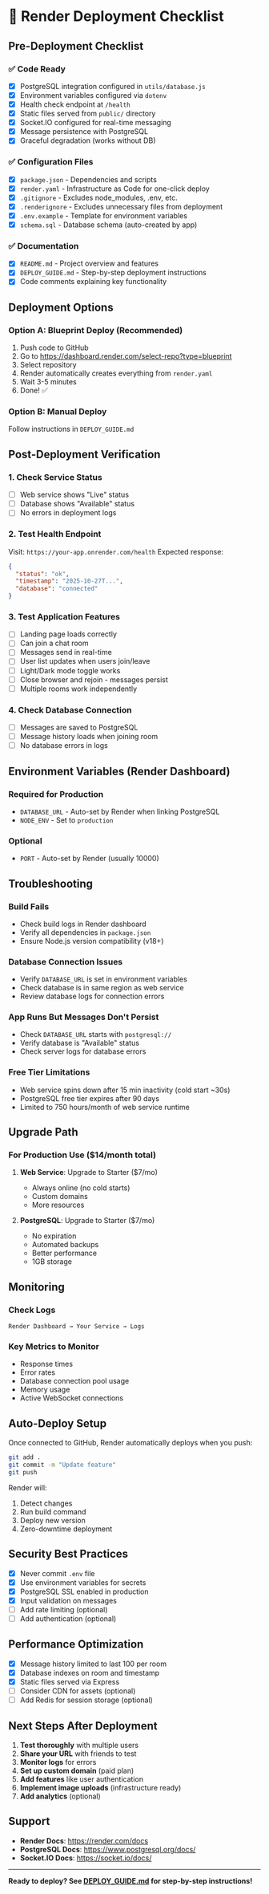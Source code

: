 # 🚀 Render Deployment Checklist

## Pre-Deployment Checklist

### ✅ Code Ready
- [x] PostgreSQL integration configured in `utils/database.js`
- [x] Environment variables configured via `dotenv`
- [x] Health check endpoint at `/health`
- [x] Static files served from `public/` directory
- [x] Socket.IO configured for real-time messaging
- [x] Message persistence with PostgreSQL
- [x] Graceful degradation (works without DB)

### ✅ Configuration Files
- [x] `package.json` - Dependencies and scripts
- [x] `render.yaml` - Infrastructure as Code for one-click deploy
- [x] `.gitignore` - Excludes node_modules, .env, etc.
- [x] `.renderignore` - Excludes unnecessary files from deployment
- [x] `.env.example` - Template for environment variables
- [x] `schema.sql` - Database schema (auto-created by app)

### ✅ Documentation
- [x] `README.md` - Project overview and features
- [x] `DEPLOY_GUIDE.md` - Step-by-step deployment instructions
- [x] Code comments explaining key functionality

## Deployment Options

### Option A: Blueprint Deploy (Recommended)
1. Push code to GitHub
2. Go to https://dashboard.render.com/select-repo?type=blueprint
3. Select repository
4. Render automatically creates everything from `render.yaml`
5. Wait 3-5 minutes
6. Done! ✅

### Option B: Manual Deploy
Follow instructions in `DEPLOY_GUIDE.md`

## Post-Deployment Verification

### 1. Check Service Status
- [ ] Web service shows "Live" status
- [ ] Database shows "Available" status
- [ ] No errors in deployment logs

### 2. Test Health Endpoint
Visit: `https://your-app.onrender.com/health`
Expected response:
```json
{
  "status": "ok",
  "timestamp": "2025-10-27T...",
  "database": "connected"
}
```

### 3. Test Application Features
- [ ] Landing page loads correctly
- [ ] Can join a chat room
- [ ] Messages send in real-time
- [ ] User list updates when users join/leave
- [ ] Light/Dark mode toggle works
- [ ] Close browser and rejoin - messages persist
- [ ] Multiple rooms work independently

### 4. Check Database Connection
- [ ] Messages are saved to PostgreSQL
- [ ] Message history loads when joining room
- [ ] No database errors in logs

## Environment Variables (Render Dashboard)

### Required for Production
- `DATABASE_URL` - Auto-set by Render when linking PostgreSQL
- `NODE_ENV` - Set to `production`

### Optional
- `PORT` - Auto-set by Render (usually 10000)

## Troubleshooting

### Build Fails
- Check build logs in Render dashboard
- Verify all dependencies in `package.json`
- Ensure Node.js version compatibility (v18+)

### Database Connection Issues
- Verify `DATABASE_URL` is set in environment variables
- Check database is in same region as web service
- Review database logs for connection errors

### App Runs But Messages Don't Persist
- Check `DATABASE_URL` starts with `postgresql://`
- Verify database is "Available" status
- Check server logs for database errors

### Free Tier Limitations
- Web service spins down after 15 min inactivity (cold start ~30s)
- PostgreSQL free tier expires after 90 days
- Limited to 750 hours/month of web service runtime

## Upgrade Path

### For Production Use ($14/month total)
1. **Web Service**: Upgrade to Starter ($7/mo)
   - Always online (no cold starts)
   - Custom domains
   - More resources

2. **PostgreSQL**: Upgrade to Starter ($7/mo)
   - No expiration
   - Automated backups
   - Better performance
   - 1GB storage

## Monitoring

### Check Logs
```
Render Dashboard → Your Service → Logs
```

### Key Metrics to Monitor
- Response times
- Error rates
- Database connection pool usage
- Memory usage
- Active WebSocket connections

## Auto-Deploy Setup

Once connected to GitHub, Render automatically deploys when you push:

```bash
git add .
git commit -m "Update feature"
git push
```

Render will:
1. Detect changes
2. Run build command
3. Deploy new version
4. Zero-downtime deployment

## Security Best Practices

- [x] Never commit `.env` file
- [x] Use environment variables for secrets
- [x] PostgreSQL SSL enabled in production
- [x] Input validation on messages
- [ ] Add rate limiting (optional)
- [ ] Add authentication (optional)

## Performance Optimization

- [x] Message history limited to last 100 per room
- [x] Database indexes on room and timestamp
- [x] Static files served via Express
- [ ] Consider CDN for assets (optional)
- [ ] Add Redis for session storage (optional)

## Next Steps After Deployment

1. **Test thoroughly** with multiple users
2. **Share your URL** with friends to test
3. **Monitor logs** for errors
4. **Set up custom domain** (paid plan)
5. **Add features** like user authentication
6. **Implement image uploads** (infrastructure ready)
7. **Add analytics** (optional)

## Support

- **Render Docs**: https://render.com/docs
- **PostgreSQL Docs**: https://www.postgresql.org/docs/
- **Socket.IO Docs**: https://socket.io/docs/

---

**Ready to deploy? See [DEPLOY_GUIDE.md](./DEPLOY_GUIDE.md) for step-by-step instructions!**
